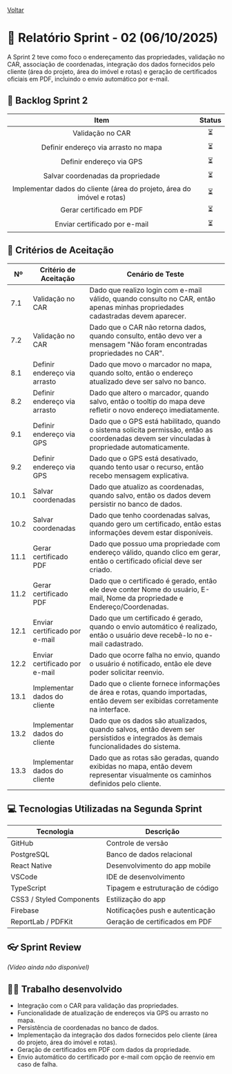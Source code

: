 <a href="../README.md">Voltar</a>

# 📄 Relatório Sprint - 02 (06/10/2025)

A Sprint 2 teve como foco o endereçamento das propriedades, validação no CAR, associação de coordenadas, integração dos dados fornecidos pelo cliente (área do projeto, área do imóvel e rotas) e geração de certificados oficiais em PDF, incluindo o envio automático por e-mail.

## 📜 Backlog Sprint 2

| Item | Status | 
| :----: | :----: | 
Validação no CAR | ⏳
Definir endereço via arrasto no mapa | ⏳
Definir endereço via GPS | ⏳
Salvar coordenadas da propriedade | ⏳  
Implementar dados do cliente (área do projeto, área do imóvel e rotas) | ⏳  
Gerar certificado em PDF | ⏳  
Enviar certificado por e-mail | ⏳  

## 🚀 Critérios de Aceitação

| Nº | Critério de Aceitação | Cenário de Teste |
|----|------------------------|------------------|
| 7.1 | Validação no CAR | Dado que realizo login com e-mail válido, quando consulto no CAR, então apenas minhas propriedades cadastradas devem aparecer. |
| 7.2 | Validação no CAR | Dado que o CAR não retorna dados, quando consulto, então devo ver a mensagem "Não foram encontradas propriedades no CAR". |
| 8.1 | Definir endereço via arrasto | Dado que movo o marcador no mapa, quando solto, então o endereço atualizado deve ser salvo no banco. |
| 8.2 | Definir endereço via arrasto | Dado que altero o marcador, quando salvo, então o tooltip do mapa deve refletir o novo endereço imediatamente. |
| 9.1 | Definir endereço via GPS | Dado que o GPS está habilitado, quando o sistema solicita permissão, então as coordenadas devem ser vinculadas à propriedade automaticamente. |
| 9.2 | Definir endereço via GPS | Dado que o GPS está desativado, quando tento usar o recurso, então recebo mensagem explicativa. |
| 10.1 | Salvar coordenadas | Dado que atualizo as coordenadas, quando salvo, então os dados devem persistir no banco de dados. |
| 10.2 | Salvar coordenadas | Dado que tenho coordenadas salvas, quando gero um certificado, então estas informações devem estar disponíveis. |
| 11.1 | Gerar certificado PDF | Dado que possuo uma propriedade com endereço válido, quando clico em gerar, então o certificado oficial deve ser criado. |
| 11.2 | Gerar certificado PDF | Dado que o certificado é gerado, então ele deve conter Nome do usuário, E-mail, Nome da propriedade e Endereço/Coordenadas. |
| 12.1 | Enviar certificado por e-mail | Dado que um certificado é gerado, quando o envio automático é realizado, então o usuário deve recebê-lo no e-mail cadastrado. |
| 12.2 | Enviar certificado por e-mail | Dado que ocorre falha no envio, quando o usuário é notificado, então ele deve poder solicitar reenvio. |
| 13.1 | Implementar dados do cliente | Dado que o cliente fornece informações de área e rotas, quando importadas, então devem ser exibidas corretamente na interface. |
| 13.2 | Implementar dados do cliente | Dado que os dados são atualizados, quando salvos, então devem ser persistidos e integrados às demais funcionalidades do sistema. |
| 13.3 | Implementar dados do cliente | Dado que as rotas são geradas, quando exibidas no mapa, então devem representar visualmente os caminhos definidos pelo cliente. |

## 💻 Tecnologias Utilizadas na Segunda Sprint

| Tecnologia | Descrição |
|------------|-----------|
| GitHub | Controle de versão |
| PostgreSQL | Banco de dados relacional |
| React Native | Desenvolvimento do app mobile |
| VSCode | IDE de desenvolvimento |
| TypeScript | Tipagem e estruturação de código |
| CSS3 / Styled Components | Estilização do app |
| Firebase | Notificações push e autenticação |
| ReportLab / PDFKit | Geração de certificados em PDF |

## 👓 Sprint Review
*(Vídeo ainda não disponível)*

## 👨‍💻 Trabalho desenvolvido
- Integração com o CAR para validação das propriedades.  
- Funcionalidade de atualização de endereços via GPS ou arrasto no mapa.  
- Persistência de coordenadas no banco de dados.  
- Implementação da integração dos dados fornecidos pelo cliente (área do projeto, área do imóvel e rotas).  
- Geração de certificados em PDF com dados da propriedade.  
- Envio automático do certificado por e-mail com opção de reenvio em caso de falha.  
